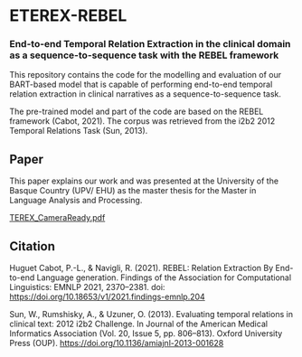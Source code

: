 # ETEREX-REBEL
### End-to-end Temporal Relation Extraction in the clinical domain as a sequence-to-sequence task with the REBEL framework

This repository contains the code for the modelling and evaluation of our BART-based model that is capable of performing end-to-end temporal relation extraction in clinical narratives as a sequence-to-sequence task.

The pre-trained model and part of the code are based on the REBEL framework (Cabot, 2021). The corpus was retrieved from the i2b2 2012 Temporal Relations Task (Sun, 2013).

## Paper

This paper explains our work and was presented at the University of the Basque Country (UPV/ EHU) as the master thesis for the Master in Language Analysis and Processing. 

[TEREX_CameraReady.pdf](https://github.com/jsaizant/ETEREX-REBEL/files/9700191/TEREX_CameraReady.pdf)


## Citation

Huguet Cabot, P.-L., & Navigli, R. (2021). REBEL: Relation Extraction By End-to-end Language generation. Findings of the Association for Computational Linguistics: EMNLP 2021, 2370–2381. doi: https://doi.org/10.18653/v1/2021.findings-emnlp.204

Sun, W., Rumshisky, A., & Uzuner, O. (2013). Evaluating temporal relations in clinical text: 2012 i2b2 Challenge. In Journal of the American Medical Informatics Association (Vol. 20, Issue 5, pp. 806–813). Oxford University Press (OUP). https://doi.org/10.1136/amiajnl-2013-001628
